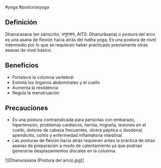 #yoga #posturasyoga

## Definición

Dhanurasana (en sánscrito, धनुरासन, AITS: Dhanurāsana) o postura del arco es una asana de flexión hacia atrás del hatha yoga. Es una postura de nivel intermedio por lo que se requieren haber practicado previamente otras asanas de nivel básico.

## Beneficios

-   Fortalece la columna vertebral
-   Estimla los órganos abdominales y el cuello
-   Aumenta la resistencia
-   Regula la menstruación

## Precauciones

-   Es una postura contraindicada para personas con embarazo, hipertensión, problemas cardíacos, hernia, migraña, lesiones en el cuello, dolores de cabeza frecuentes, úlcera péptica o duodenal, apendicitis, colitis y enfermedad inflamatoria intestinal.
-   Las posturas de flexión hacia atrás requieren antes la práctica de otras asanas de preparación a modo de calentamiento ya que podrían generarse desplazamientos discales en la columna.

![[Dhanurasana (Postura del arco).jpg]]